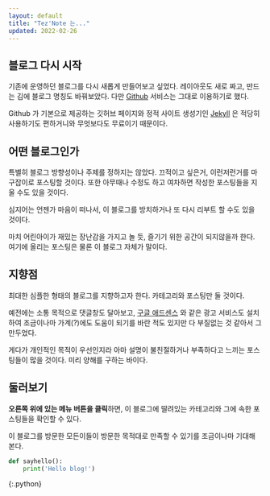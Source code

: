 ```yaml
---
layout: default
title: "Tez'Note 는..."
updated: 2022-02-26
---
```


## 블로그 다시 시작

기존에 운영하던 블로그를 다시 새롭게 만들어보고 싶었다. 레이아웃도 새로 짜고, 만드는 김에 블로그 명칭도 바꿔보았다. 다만 [Github](https://github.com) 서비스는 그대로 이용하기로 했다.

Github 가 기본으로 제공하는 깃허브 페이지와 정적 사이트 생성기인 [Jekyll](https://jekyllrb-ko.github.io) 은 적당히 사용하기도 편하거니와 무엇보다도 무료이기 때문이다.

## 어떤 블로그인가

특별히 블로그 방향성이나 주제를 정하지는 않았다. 끄적이고 싶은거, 이런저런거를 마구잡이로 포스팅할 것이다. 또한 아무때나 수정도 하고 여차하면 작성한 포스팅들을 지울 수도 있을 것이다.

심지어는 언젠가 마음이 떠나서, 이 블로그를 방치하거나 또 다시 리부트 할 수도 있을 것이다.

마치 어린아이가 재밌는 장난감을 가지고 놀 듯, 즐기기 위한 공간이 되지않을까 한다. 여기에 올리는 포스팅은 물론 이 블로그 자체가 말이다.

## 지향점

최대한 심플한 형태의 블로그를 지향하고자 한다. 카테고리와 포스팅만 둘 것이다.

예전에는 소통 목적으로 댓글창도 달아보고, [구글 애드센스](https://www.google.co.kr/adsense/start) 와 같은 광고 서비스도 설치하여 조금이나마 가계(?)에도 도움이 되기를 바란 적도 있지만 다 부질없는 것 같아서 그만두었다.

게다가 개인적인 목적이 우선인지라 아마 설명이 불친절하거나 부족하다고 느끼는 포스팅들이 많을 것이다. 미리 양해를 구하는 바이다.

## 둘러보기

**오른쪽 위에 있는 메뉴 버튼을 클릭**하면, 이 블로그에 딸려있는 카테고리와 그에 속한 포스팅들을 확인할 수 있다.

이 블로그를 방문한 모든이들이 방문한 목적대로 만족할 수 있기를 조금이나마 기대해 본다.

```python
def sayhello():
    print('Hello blog!')
```
{:.python}
